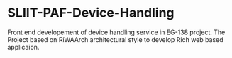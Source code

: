 # SLIIT-PAF-Device-Handling
Front end developement of device handling service in EG-138 project.
The Project based on RiWAArch architectural style to develop Rich web based applicaion.

